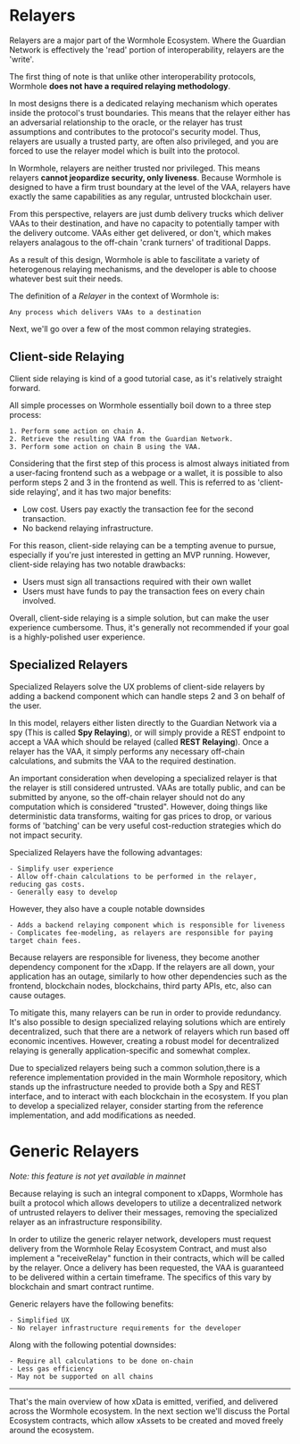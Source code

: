 # Relayers

Relayers are a major part of the Wormhole Ecosystem. Where the Guardian Network is effectively the 'read' portion of interoperability, relayers are the 'write'.

The first thing of note is that unlike other interoperability protocols, Wormhole **does not have a required relaying methodology**.

In most designs there is a dedicated relaying mechanism which operates inside the protocol's trust boundaries. This means that the relayer either has an adversarial relationship to the oracle, or the relayer has trust assumptions and contributes to the protocol's security model. Thus, relayers are usually a trusted party, are often also privileged, and you are forced to use the relayer model which is built into the protocol.

In Wormhole, relayers are neither trusted nor privileged. This means relayers **cannot jeopardize security, only liveness**. Because Wormhole is designed to have a firm trust boundary at the level of the VAA, relayers have exactly the same capabilities as any regular, untrusted blockchain user.

From this perspective, relayers are just dumb delivery trucks which deliver VAAs to their destination, and have no capacity to potentially tamper with the delivery outcome. VAAs either get delivered, or don't, which makes relayers analagous to the off-chain 'crank turners' of traditional Dapps.

As a result of this design, Wormhole is able to fascilitate a variety of heterogenous relaying mechanisms, and the developer is able to choose whatever best suit their needs.

The definition of a _Relayer_ in the context of Wormhole is:

    Any process which delivers VAAs to a destination

Next, we'll go over a few of the most common relaying strategies.

## Client-side Relaying

Client side relaying is kind of a good tutorial case, as it's relatively straight forward.

All simple processes on Wormhole essentially boil down to a three step process:

    1. Perform some action on chain A.
    2. Retrieve the resulting VAA from the Guardian Network.
    3. Perform some action on chain B using the VAA.

Considering that the first step of this process is almost always initiated from a user-facing frontend such as a webpage or a wallet, it is possible to also perform steps 2 and 3 in the frontend as well. This is referred to as 'client-side relaying', and it has two major benefits:

- Low cost. Users pay exactly the transaction fee for the second transaction.
- No backend relaying infrastructure.

For this reason, client-side relaying can be a tempting avenue to pursue, especially if you're just interested in getting an MVP running. However, client-side relaying has two notable drawbacks:

- Users must sign all transactions required with their own wallet
- Users must have funds to pay the transaction fees on every chain involved.

Overall, client-side relaying is a simple solution, but can make the user experience cumbersome. Thus, it's generally not recommended if your goal is a highly-polished user experience.

## Specialized Relayers

Specialized Relayers solve the UX problems of client-side relayers by adding a backend component which can handle steps 2 and 3 on behalf of the user.

In this model, relayers either listen directly to the Guardian Network via a spy (This is called **Spy Relaying**), or will simply provide a REST endpoint to accept a VAA which should be relayed (called **REST Relaying**). Once a relayer has the VAA, it simply performs any necessary off-chain calculations, and submits the VAA to the required destination.

An important consideration when developing a specialized relayer is that the relayer is still considered untrusted. VAAs are totally public, and can be submitted by anyone, so the off-chain relayer should not do any computation which is considered "trusted". However, doing things like deterministic data transforms, waiting for gas prices to drop, or various forms of 'batching' can be very useful cost-reduction strategies which do not impact security.

Specialized Relayers have the following advantages:

    - Simplify user experience
    - Allow off-chain calculations to be performed in the relayer, reducing gas costs.
    - Generally easy to develop

However, they also have a couple notable downsides

    - Adds a backend relaying component which is responsible for liveness
    - Complicates fee-modeling, as relayers are responsible for paying target chain fees.

Because relayers are responsible for liveness, they become another dependency component for the xDapp. If the relayers are all down, your application has an outage, similarly to how other dependencies such as the frontend, blockchain nodes, blockchains, third party APIs, etc, also can cause outages.

To mitigate this, many relayers can be run in order to provide redundancy. It's also possible to design specialized relaying solutions which are entirely decentralized, such that there are a network of relayers which run based off economic incentives. However, creating a robust model for decentralized relaying is generally application-specific and somewhat complex.

Due to specialized relayers being such a common solution,there is a reference implementation provided in the main Wormhole repository, which stands up the infrastructure needed to provide both a Spy and REST interface, and to interact with each blockchain in the ecosystem. If you plan to develop a specialized relayer, consider starting from the reference implementation, and add modifications as needed.

# Generic Relayers

_Note: this feature is not yet available in mainnet_

Because relaying is such an integral component to xDapps, Wormhole has built a protocol which allows developers to utilize a decentralized network of untrusted relayers to deliver their messages, removing the specialized relayer as an infrastructure responsibility.

In order to utilize the generic relayer network, developers must request delivery from the Wormhole Relay Ecosystem Contract, and must also implement a "receiveRelay" function in their contracts, which will be called by the relayer. Once a delivery has been requested, the VAA is guaranteed to be delivered within a certain timeframe. The specifics of this vary by blockchain and smart contract runtime.

Generic relayers have the following benefits:

    - Simplified UX
    - No relayer infrastructure requirements for the developer

Along with the following potential downsides:

    - Require all calculations to be done on-chain
    - Less gas efficiency
    - May not be supported on all chains

---

That's the main overview of how xData is emitted, verified, and delivered across the Wormhole ecosystem. In the next section we'll discuss the Portal Ecosystem contracts, which allow xAssets to be created and moved freely around the ecosystem.
